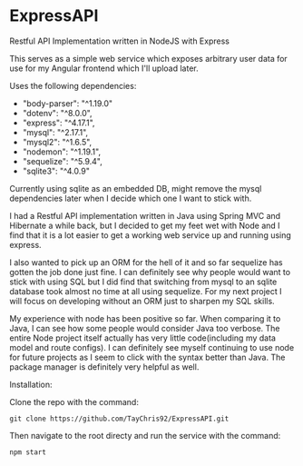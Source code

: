 # ExpressAPI
Restful API Implementation written in NodeJS with Express

This serves as a simple web service which exposes arbitrary user data for use for my Angular frontend which I'll upload later.


Uses the following dependencies:
- "body-parser": "^1.19.0"
- "dotenv": "^8.0.0",
- "express": "^4.17.1",
- "mysql": "^2.17.1",
- "mysql2": "^1.6.5",
- "nodemon": "^1.19.1",
- "sequelize": "^5.9.4",
- "sqlite3": "^4.0.9"


Currently using sqlite as an embedded DB, might remove the mysql dependencies later when I decide which one I want to stick with.

I had a Restful API implementation written in Java using Spring MVC and Hibernate a while back, but I decided to get my feet wet with Node
and I find that it is a lot easier to get a working web service up and running using express. 

I also wanted to pick up an ORM for the hell of it and so far sequelize has gotten the job done just fine. I can definitely see why people
would want to stick with using SQL but I did find that switching from mysql to an sqlite database took almost no time at all using
sequelize. For my next project I will focus on developing without an ORM just to sharpen my SQL skills.

My experience with node has been positive so far. When comparing it to Java, I can see how some people would consider Java too verbose. The entire Node project itself actually has very little code(including my data model and route configs). I can definitely see myself continuing to use node for future projects as I seem to click with the syntax better than Java. The package manager is definitely very helpful as well.

Installation:

Clone the repo with the command:

```git clone https://github.com/TayChris92/ExpressAPI.git```

Then navigate to the root directy and run the service with the command:

```npm start```
